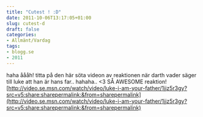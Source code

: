 ```yaml
---
title: "Cutest ! :D"
date: 2011-10-06T13:17:05+01:00
slug: cutest-d
draft: false
categories:
- Allmänt/Vardag
tags:
- blogg.se
- 2011
---
```

haha åååh! titta på den här söta videon av reaktionen när darth vader säger till luke att han är hans far.. hahaha.. <3 SÅ AWESOME reaktion! [http://video.se.msn.com/watch/video/luke-i-am-your-father/1jjz5r3gy?src=v5:share:sharepermalink:&from=sharepermalink](http://video.se.msn.com/watch/video/luke-i-am-your-father/1jjz5r3gy?src=v5:share:sharepermalink:&from=sharepermalink)
